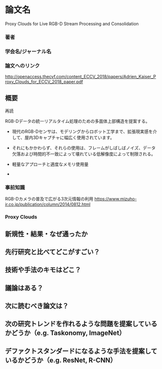 # 論文名
Proxy Clouds for Live RGB-D Stream
Processing and Consolidation
### 著者
### 学会名/ジャーナル名
### 論文へのリンク
http://openaccess.thecvf.com/content_ECCV_2018/papers/Adrien_Kaiser_Proxy_Clouds_for_ECCV_2018_paper.pdf

## 概要
再読

RGB-Dデータの統一リアルタイム処理のための多面体上部構造を提案する。

- 現代のRGB-Dセンサは、モデリングからロボット工学まで、拡張現実感を介して、屋内3Dキャプチャに幅広く使用されています。
- それにもかかわらず、それらの使用は、フレームがしばしばノイズ、データ欠落および時間的不一致によって壊れている低解像度によって制限される。

- 軽量なアプローチと適度なメモリ使用量
-

### 事前知識
RGB-Dカメラの普及で広がる3次元情報の利用
https://www.mizuho-ir.co.jp/publication/column/2014/0812.html
### Proxy Clouds


## 新規性・結果・なぜ通ったか
## 先行研究と比べてどこがすごい？
## 技術や手法のキモはどこ？
## 議論はある？
## 次に読むべき論文は？

## 次の研究トレンドを作れるような問題を提案しているかどうか（e.g. Taskonomy, ImageNet）
## デファクトスタンダードになるような手法を提案しているかどうか（e.g. ResNet, R-CNN）
